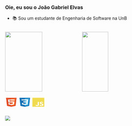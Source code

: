 ### Oie, eu sou o João Gabriel Elvas

- 📚 Sou um estudante de Engenharia de Software na UnB
##

<div>
  <img width="49%" height="195px" src="https://github-readme-stats.vercel.app/api?username=JoaoGElvas&show_icons=true&theme=dark"/>
  <img width="41%" height="195px" src="https://github-readme-stats.vercel.app/api/top-langs/?username=JoaoGElvas&layout=compact&theme=dark"/>
</div>

<div style="display: inline_block"><br>
  <img align="center" alt="Elvas-HTML" height="30" width="40" src="https://raw.githubusercontent.com/devicons/devicon/master/icons/html5/html5-original.svg">
  <img align="center" alt="Elvas-CSS" height="30" width="40" src="https://raw.githubusercontent.com/devicons/devicon/master/icons/css3/css3-original.svg">
  <img align="center" alt="Elvas-Js" height="30" width="40" src="https://raw.githubusercontent.com/devicons/devicon/master/icons/javascript/javascript-plain.svg">
</div>

##
<div> 
  <a href="https://www.linkedin.com/in/jo%C3%A3o-elvas-206906232" target="_blank"><img src="https://img.shields.io/badge/-LinkedIn-%230077B5?style=for-the-badge&logo=linkedin&logoColor=white" target="_blank"></a> 
</div>

